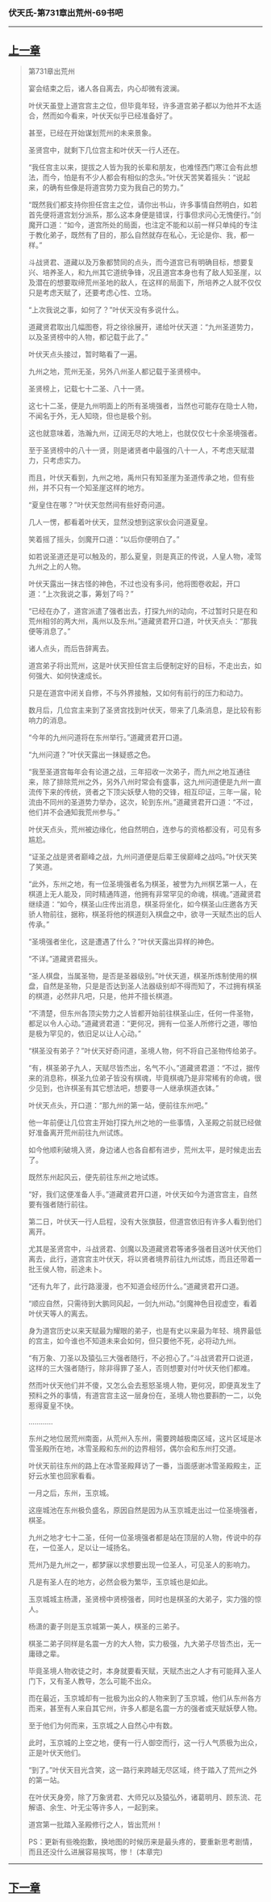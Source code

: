 ### 伏天氏-第731章出荒州-69书吧

--------
[上一章](./46dd78204558b0911fb528c3d73a0d92.md)
--------


>
>
>
>第731章出荒州
>
>宴会结束之后，诸人各自离去，内心却微有波澜。
>
>叶伏天虽登上道宫宫主之位，但毕竟年轻，许多道宫弟子都以为他并不太适合，然而如今看来，叶伏天似乎已经准备好了。
>
>甚至，已经在开始谋划荒州的未来景象。
>
>圣贤宫中，就剩下几位宫主和叶伏天一行人还在。
>
>“我任宫主以来，提拔之人皆为我的长辈和朋友，也难怪西门寒江会有此想法，而今，怕是有不少人都会有相似的念头。”叶伏天苦笑着摇头：“说起来，的确有些像是将道宫势力变为我自己的势力。”
>
>“既然我们都支持你担任宫主之位，请你出书山，许多事情自然明白，如若首先便将道宫划分派系，那么这本身便是错误，行事但求问心无愧便行。”剑魔开口道：“如今，道宫所处的局面，也注定不能和以前一样只单纯的专注于教化弟子，既然有了目的，那么自然就存在私心，无论是你、我，都一样。”
>
>斗战贤君、道藏以及万象都赞同的点头，而今道宫已有明确目标，想要复兴、培养圣人，和九州其它道统争锋，况且道宫本身也有了敌人知圣崖，以及潜在的想要取缔荒州圣地的敌人，在这样的局面下，所培养之人就不仅仅只是考虑天赋了，还要考虑心性、立场。
>
>“上次我说之事，如何了？”叶伏天没有多说什么。
>
>道藏贤君取出几幅图卷，将之徐徐展开，递给叶伏天道：“九州圣道势力，以及圣贤榜中的人物，都记载于此了。”
>
>叶伏天点头接过，暂时略看了一遍。
>
>九州之地，荒州无圣，另外八州圣人都记载于圣贤榜中。
>
>圣贤榜上，记载七十二圣、八十一贤。
>
>这七十二圣，便是九州明面上的所有圣境强者，当然也可能存在隐士人物，不闻名于外，无人知晓，但也是极个别。
>
>这也就意味着，浩瀚九州，辽阔无尽的大地上，也就仅仅七十余圣境强者。
>
>至于圣贤榜中的八十一贤，则是诸贤者中最强的八十一人，不考虑天赋潜力，只考虑实力。
>
>而且，叶伏天看到，九州之地，禹州只有知圣崖为圣道传承之地，但有些州，并不只有一个知圣崖这样的地方。
>
>“夏皇住在哪？”叶伏天忽然间有些好奇问道。
>
>几人一愣，都看着叶伏天，显然没想到这家伙会问道夏皇。
>
>笑着摇了摇头，剑魔开口道：“以后你便明白了。”
>
>如若说圣道还是可以触及的，那么夏皇，则是真正的传说，人皇人物，凌驾九州之上的人物。
>
>叶伏天露出一抹古怪的神色，不过也没有多问，他将图卷收起，开口道：“上次我说之事，筹划了吗？”
>
>“已经在办了，道宫派遣了强者出去，打探九州的动向，不过暂时只是在和荒州相邻的两大州，禹州以及东州。”道藏贤君开口道，叶伏天点头：“那我便等消息了。”
>
>诸人点头，而后告辞离去。
>
>道宫弟子将出荒州，这是叶伏天担任宫主后便制定好的目标，不走出去，如何强大、如何快速成长。
>
>只是在道宫中闭关自修，不与外界接触，又如何有前行的压力和动力。
>
>数月后，几位宫主来到了圣贤宫找到叶伏天，带来了几条消息，是比较有影响力的消息。
>
>“今年的九州问道将在东州举行。”道藏贤君开口道。
>
>“九州问道？”叶伏天露出一抹疑惑之色。
>
>“我至圣道宫每年会有论道之战，三年招收一次弟子，而九州之地互通往来，除了排除荒州之外，另外八州时常会有盛事，这九州问道便是九州一直流传下来的传统，贤者之下顶尖妖孽人物的交锋，相互印证，三年一届，轮流由不同州的圣道势力举办，这次，轮到东州。”道藏贤君开口道：“不过，他们并不会通知我荒州参与。”
>
>叶伏天点头，荒州被边缘化，他自然明白，连参与的资格都没有，可见有多尴尬。
>
>“证圣之战是贤者巅峰之战，九州问道便是后辈王侯巅峰之战吗。”叶伏天笑了笑道。
>
>“此外，东州之地，有一位圣境强者名为棋圣，被誉为九州棋艺第一人，在棋道上无人能及，同时精通阵道，他拥有非常罕见的命魂，棋魂。”道藏贤君继续道：“如今，棋圣山庄传出消息，棋圣将坐化，如今棋圣山庄邀各方天骄人物前往，据称，棋圣将他的棋道刻入棋盘之中，欲寻一天赋杰出的后人传承。”
>
>“圣境强者坐化，这是遭遇了什么？”叶伏天露出异样的神色。
>
>“不详。”道藏贤君摇头。
>
>“圣人棋盘，当属圣物，是否是圣器级别。”叶伏天道，棋圣所炼制使用的棋盘，自然是圣物，只是是否达到圣人法器级别却不得而知了，不过拥有棋圣的棋道，必然非凡吧，只是，他并不擅长棋道。
>
>“不清楚，但东州各顶尖势力之人皆都开始前往棋圣山庄，任何一件圣物，都足以令人心动。”道藏贤君道：“更何况，拥有一位圣人所修行之道，哪怕是极为罕见的，依旧足以让人心动。”
>
>“棋圣没有弟子？”叶伏天好奇问道，圣境人物，何不将自己圣物传给弟子。
>
>“有，棋圣弟子九人，天赋尽皆杰出，名气不小。”道藏贤君道：“不过，据传来的消息称，棋圣九位弟子皆没有棋魂，毕竟棋魂乃是非常稀有的命魂，很少见到，也许棋圣有其它想法吧，想要寻一人继承棋道衣钵。”
>
>叶伏天点头，开口道：“那九州的第一站，便前往东州吧。”
>
>他一年前便让几位宫主开始打探九州之地的一些事情，入圣殿之前就已经做好准备离开荒州前往九州试炼。
>
>如今他顺利破境入贤，身边诸人也各自都有进步，荒州太平，是时候走出去了。
>
>既然东州起风云，便先前往东州之地试炼。
>
>“好，我们这便准备人手。”道藏贤君开口道，叶伏天如今为道宫宫主，自然要有强者随行前往。
>
>第二日，叶伏天一行人启程，没有大张旗鼓，但道宫依旧有许多人看到他们离开。
>
>尤其是圣贤宫中，斗战贤君、剑魔以及道藏贤君等诸多强者目送叶伏天他们离去，此行，道宫宫主叶伏天，将以贤者境界前往九州试炼，而且还带着一批王侯人物，前途未卜。
>
>“还有九年了，此行路漫漫，也不知道会经历什么。”道藏贤君开口道。
>
>“顺应自然，只需待到大鹏同风起，一剑九州动。”剑魔神色目视虚空，看着叶伏天等人的离去。
>
>身为道宫历史以来天赋最为耀眼的弟子，也是有史以来最为年轻、境界最低的宫主，如今谁也不知道未来会如何，但只要他不死，必将动九州。
>
>“有万象、刀圣以及猿弘三大强者随行，不必担心了。”斗战贤君开口说道，这样的三大强者随行，除非得罪了圣人，否则想要对付叶伏天他们都难。
>
>然而叶伏天他们并不傻，又怎么会去惹怒圣境人物，更何况，即便真发生了预料之外的事情，有道宫宫主这一层身份在，圣境人物也要斟酌一二，以免惹得夏皇不快。
>
>…………
>
>东州之地位居荒州南面，从荒州入东州，需要跨越极南区域，这片区域是冰雪圣殿所在地，冰雪圣殿和东州的边界相邻，偶尔会和东州打交道。
>
>叶伏天前往东州的路上在冰雪圣殿拜访了一番，当面感谢冰雪圣殿殿主，正好云水笙也回家看看。
>
>一月之后，东州，玉京城。
>
>这座城池在东州极负盛名，原因自然是因为从玉京城走出过一位圣境强者，棋圣。
>
>九州之地才七十二圣，任何一位圣境强者都是站在顶层的人物，传说中的存在，一位圣人，足以让一域扬名。
>
>荒州乃是九州之一，都梦寐以求想要出现一位圣人，可见圣人的影响力。
>
>凡是有圣人在的地方，必然会极为繁华，玉京城也是如此。
>
>玉京城城主杨潇，圣贤榜中贤榜强者，同时也是棋圣的大弟子，实力强的惊人。
>
>杨潇的妻子则是玉京城第一美人，棋圣的三弟子。
>
>棋圣二弟子同样是名震一方的大人物，实力极强，九大弟子尽皆杰出，无一庸碌之辈。
>
>毕竟圣境人物收徒之时，本身就要看天赋，天赋杰出之人才有可能拜入圣人门下，又有圣人教导，怎么可能不出众。
>
>而在最近，玉京城却有一批极为出众的人物来到了玉京城，他们从东州各方而来，甚至有人来自其它州，许多人都是名震一方的强者或天赋妖孽人物。
>
>至于他们为何而来，玉京城之人自然心中有数。
>
>此时，玉京城的上空之地，便有一行人御空而行，这一行人气质极为出众，正是叶伏天他们。
>
>“到了。”叶伏天目光含笑，这一路行来跨越无尽区域，终于踏入了荒州之外的第一站。
>
>在叶伏天身旁，除了万象贤君、大师兄以及猿弘外，诸葛明月、顾东流、花解语、余生、叶无尘等许多人，一起到来。
>
>道宫第一批踏入圣殿修行之人，皆出荒州！
>
>PS：更新有些晚抱歉，换地图的时候历来是最头疼的，要重新思考剧情，而且还没什么进展容易挨骂，惨！
>(本章完)
>
>

--------
[下一章](./c001a30928cc9c9fe1794fafb034c42e.md)
--------
